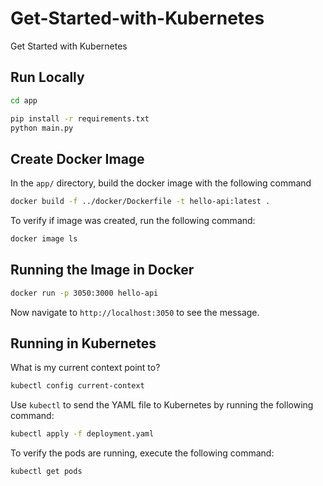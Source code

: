 # Get-Started-with-Kubernetes
Get Started with Kubernetes

## Run Locally 
```bash
cd app
```

```bash
pip install -r requirements.txt
python main.py

```

## Create Docker Image
In the `app/` directory, build the docker image with the following command
```bash
docker build -f ../docker/Dockerfile -t hello-api:latest .
```
To verify if image was created, run the following command:
```bash
docker image ls
```

## Running the Image in Docker
```bash
docker run -p 3050:3000 hello-api
``` 
Now navigate to `http://localhost:3050` to see the message.  

## Running in Kubernetes 
What is my current context point to? 
```bash
kubectl config current-context
```
Use `kubectl` to send the YAML file to Kubernetes by running the following command:
```bash
kubectl apply -f deployment.yaml
```
To verify the pods are running, execute the following command:
```bash
kubectl get pods
```